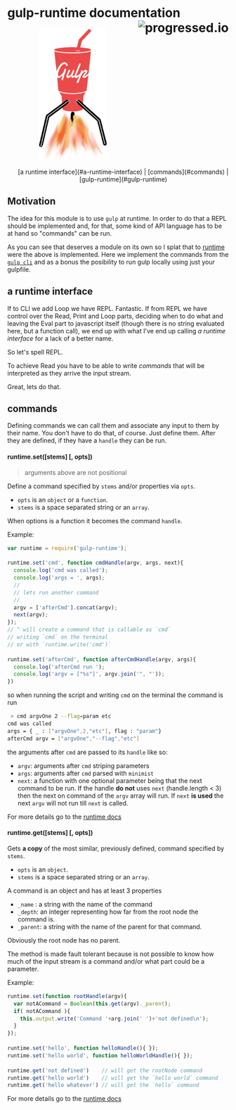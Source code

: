 
# gulp-runtime documentation[<img alt="progressed.io" src="http://progressed.io/bar/75" align="right"/>](https://github.com/fehmicansaglam/progressed.io)
<p align="center">
  <img height="300" src="./gulp-runtime.png"/>
</p>
<ul align="center">
[a runtime interface](#a-runtime-interface)
| [commands](#commands)
| [gulp-runtime](#gulp-runtime)
</ul>

## Motivation

The idea for this module is to use `gulp` at runtime. In order to do that a REPL should be implemented and, for that, some kind of API language has to be at hand so "commands" can be run.

As you can see that deserves a module on its own so I splat that to [runtime](https://github.com/stringparser/runtime) were the above is implemented. Here we implement the commands from the [`gulp cli`](https://github.com/gulpjs/gulp/blob/master/docs/CLI.md) and as a bonus the posibility to run gulp locally using just your gulpfile.

## a runtime interface

If to CLI we add Loop we have REPL. Fantastic. If from REPL we have control over the Read, Print and Loop parts, deciding when to do what and leaving the Eval part to javascript itself (though there is no string evaluated here, but a function call), we end up with what I've end up calling *a runtime interface* for a lack of a better name.

So let's spell REPL.

To achieve Read you have to be able to write *commands* that will be interpreted as they arrive the input stream.

Great, lets do that.

## commands

Defining commands we can call them and associate any input to them by their name. You don't have to do that, of course. Just define them. After they are defined, if they have a `handle` they can be run.

#### runtime.set([stems] [, opts])
> arguments above are not positional

Define a command specified by `stems` and/or properties via `opts`.

- `opts` is an `object` or a `function`.
- `stems` is a space separated string or an `array`.

When options is a function it becomes the command `handle`.

Example:

```js
var runtime = require('gulp-runtime');

runtime.set('cmd', function cmdHandle(argv, args, next){
  console.log('cmd was called');
  console.log('args = ', args);
  //
  // lets run another command
  //
  argv = ['afterCmd'].concat(argv);
  next(argv);
});
// ^ will create a command that is callable as `cmd`
// writing `cmd` on the terminal
// or with `runtime.write('cmd')`

runtime.set('afterCmd', function afterCmdHandle(argv, args){
  console.log('afterCmd run ');
  console.log('argv = ["%s"]', argv.join('", "'));
})
```
so when running the script and writing `cmd` on the terminal the command is run

````sh
 > cmd argvOne 2 --flag=param etc
cmd was called
args = { _ : ["argvOne",2,"etc"], flag : "param"}
afterCmd argv = ["argvOne","--flag","etc"]
````
the arguments after `cmd` are passed to its `handle` like so:

 - `argv`: arguments after `cmd` striping parameters
 - `args`: arguments after `cmd` parsed with `minimist`
 - `next`: a function with one optional parameter being that the next command to be run. If the handle **do not** uses `next` (handle.length < 3) then the next on command of the `argv` array will run. If `next` **is used** the next `argv` will not run till `next` is called.

For more details go to the [runtime docs][runtimeDocs]

#### runtime.get([stems] [, opts])

Gets **a copy** of the most similar, previously defined, command specified by `stems`.

- `opts` is an `object`.
- `stems` is a space separated string or an `array`.

A command is an object and has at least 3 properties
 - `_name` : a string with the name of the command
 - `_depth`: an integer representing how far from the root node the command is.
 - `_parent`: a string with the name of the parent for that command.

Obviously the root node has no parent.

The method is made fault tolerant because is not possible to know how much of the input stream is a command and/or what part could be a parameter.

Example:
````js
runtime.set(function rootHandle(argv){
  var notACommand = Boolean(this.get(argv)._parent);
  if( notACommand ){
    this.output.write('Command '+arg.join(' ')+'not defined\n');
  }
});

runtime.set('hello', function helloHandle(){ });
runtime.set('hello world', function helloWorldHandle(){ });

runtime.get('not defined')    // will get the rootNode command
runtime.get('hello world')    // will get the `hello world` command
runtime.get('hello whatever') // will get the `hello` command
````

For more details go to the [runtime docs][runtimeDocs]

[runtimeDocs]: https://github.com/stringparser/runtime/tree/master/docs

[nodeReadline]: nodejs.org/api/readline.html
[nodeREPL]: https://github.com/joyent/node/blob/master/lib/repl.js#L49
